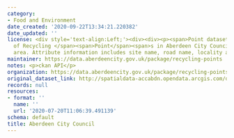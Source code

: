 ```yaml
---
category:
- Food and Environment
date_created: '2020-09-22T13:34:21.220382'
date_updated: ''
license: <div style='text-align:Left;'><div><div><p><span>Point dataset with the locations
  of Recycling </span><span>Point</span><span>s in Aberdeen City Council local authority
  area. Attribute information includes site name, road name, locality and postcode.</span></p></div></div></div>
maintainer: https://data.aberdeencity.gov.uk/package/recycling-points
notes: <p>ckan API</p>
organization: https://data.aberdeencity.gov.uk/package/recycling-points
original_dataset_link: http://spatialdata-accabdn.opendata.arcgis.com/datasets/906780e466904ae397d7162e6c0663b6_0.zip?outSR={"latestWkid":27700,"wkid":27700}
records: null
resources:
- format: ''
  name: ''
  url: '2020-07-20T11:06:39.491139'
schema: default
title: Aberdeen City Council
---
```

